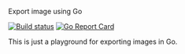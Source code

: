 Export image using Go

[![Build status](https://ci.appveyor.com/api/projects/status/9qfol69192ggtqat?svg=true)](https://ci.appveyor.com/project/FantasticFiasco/export-image-go)
[![Go Report Card](https://goreportcard.com/badge/github.com/FantasticFiasco/export-image-go?style=flat-square)](https://goreportcard.com/report/github.com/FantasticFiasco/export-image-go)

This is just a playground for exporting images in Go.
